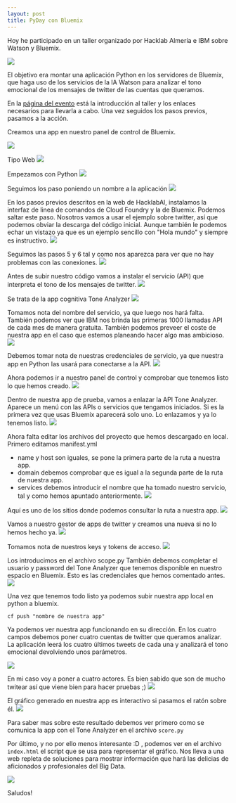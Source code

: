```yaml
---
layout: post
title: PyDay con Bluemix
---
```


Hoy he participado en un taller organizado por Hacklab Almería e IBM sobre Watson y Bluemix.

![](http://dii.ufv.es/wp-content/uploads/2016/02/ibm-bluemix.png)

El objetivo era montar una aplicación Python en los servidores de Bluemix, que haga uso de los servicios de la IA Watson para analizar el tono emocional de los mensajes de twitter de las cuentas que queramos.

En la [página del evento](http://hacklabalmeria.net/actividades/2016/09/15/taller-de-watson.html) está la introducción al taller y los enlaces necesarios para llevarla a cabo. Una vez seguidos los pasos previos, pasamos a la acción.

Creamos una app en nuestro panel de control de Bluemix.

![](http://i66.tinypic.com/i2io1g.png)

Tipo Web
![](http://i64.tinypic.com/2pqizgx.png)

Empezamos con Python
![](http://i65.tinypic.com/jpiyh4.png)

Seguimos los paso poniendo un nombre a la aplicación
![](http://i67.tinypic.com/zyd7wo.png)

En los pasos previos descritos en la web de HacklabAl, instalamos la interfaz de linea de comandos de Cloud Foundry y la de Bluemix.
Podemos saltar este paso.
Nosotros vamos a usar el ejemplo sobre twitter, así que podemos obviar la descarga del código inicial. Aunque también le podemos echar un vistazo ya que es un ejemplo sencillo con "Hola mundo" y siempre es instructivo.
![](http://i68.tinypic.com/1g0vbr.png)

Seguimos las pasos 5 y 6 tal y como nos aparezca para ver que no hay problemas con las conexiones.
![](http://i64.tinypic.com/29ei3vt.png)

Antes de subir nuestro código vamos a instalar el servicio (API) que interpreta el tono de los mensajes de twitter.
![](http://i63.tinypic.com/mhrfhk.png)

Se trata de la app cognitiva Tone Analyzer
![](http://i65.tinypic.com/30c5211.png)

Tomamos nota del nombre del servicio, ya que luego nos hará falta. También podemos ver que IBM nos brinda las primeras 1000 llamadas API de cada mes de manera gratuita. También podemos preveer el coste de nuestra app en el caso que estemos planeando hacer algo mas ambicioso.
![](http://i67.tinypic.com/2lt4lf9.png)

Debemos tomar nota de nuestras credenciales de servicio, ya que nuestra app en Python las usará para conectarse a la API.
![](http://i68.tinypic.com/sfdts6.png)

Ahora podemos ir a nuestro panel de control y comprobar que tenemos listo lo que hemos creado.
![](http://i68.tinypic.com/2isxv6r.png)

Dentro de nuestra app de prueba, vamos a enlazar la API Tone Analyzer. Aparece un menú con las APIs o servicios que tengamos iniciados. Si es la primera vez que usas Bluemix aparecerá solo uno. Lo enlazamos y ya lo tenemos listo.
![](http://i63.tinypic.com/j75jb7.png)

Ahora falta editar los archivos del proyecto que hemos descargado en local.
Primero editamos manifest.yml
* name y host son iguales, se pone la primera parte de la ruta a nuestra app.
* domain debemos comprobar que es igual a la segunda parte de la ruta de nuestra app.
* services debemos introducir el nombre que ha tomado nuestro servicio, tal y como hemos apuntado anteriormente.
![](http://i66.tinypic.com/308jwus.png)

Aquí es uno de los sitios donde podemos consultar la ruta a nuestra app.
![](http://i63.tinypic.com/2qib7ue.png)

Vamos a nuestro gestor de apps de twitter y creamos una nueva si no lo hemos hecho ya.
![](http://i66.tinypic.com/zlelnc.png)

Tomamos nota de nuestros keys y tokens de acceso.
![](http://i63.tinypic.com/k1vvx4.png)

Los introducimos en el archivo scope.py
También debemos completar el usuario y password del Tone Analyzer que tenemos disponible en nuestro espacio en Bluemix. Esto es las credenciales que hemos comentado antes.
![](http://i65.tinypic.com/dsbbs.png)

Una vez que tenemos todo listo ya podemos subir nuestra app local en python a bluemix.

```cf push "nombre de nuestra app"```

Ya podemos ver nuestra app funcionando en su dirección.
En los cuatro campos debemos poner cuatro cuentas de twitter que queramos analizar. La aplicación leerá los cuatro últimos tweets de cada una y analizará el tono emocional devolviendo unos parámetros.

![](http://i68.tinypic.com/uwi69.png)

En mi caso voy a poner a cuatro actores. Es bien sabido que son de mucho twitear así que viene bien para hacer pruebas ;)
![](http://i67.tinypic.com/35mic7r.png)

El gráfico generado en nuestra app es interactivo si pasamos el ratón sobre él.
![](http://i66.tinypic.com/2hgzg9z.png)

Para saber mas sobre este resultado debemos ver primero como se comunica la app con el Tone Analyzer en el archivo ```score.py```

Por último, y no por ello menos interesante :D , podemos ver en el archivo ```index.html``` el script que se usa para representar el gráfico. Nos lleva a una web repleta de soluciones para mostrar información que hará las delicias de aficionados y profesionales del Big Data.

![](http://i65.tinypic.com/25t80ex.jpg)

Saludos!
